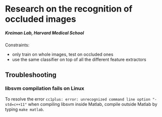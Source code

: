 # Research on the recognition of occluded images
##### Kreiman Lab, Harvard Medical School

Constraints:
* only train on whole images, test on occluded ones
* use the same classifier on top of all the different feature extractors


## Troubleshooting
### libsvm compilation fails on Linux
To resolve the error 
`cc1plus: error: unrecognized command line option "-std=c++11"`
when compiling libsvm inside Matlab, 
compile outside Matlab by typing `make matlab`.